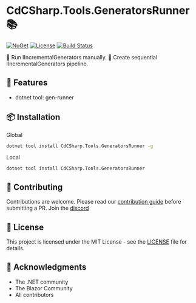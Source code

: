 # CdCSharp.Tools.GeneratorsRunner 📚

[![NuGet](https://img.shields.io/nuget/v/CdCSharp.Tools.GeneratorsRunner.svg)](https://www.nuget.org/packages/CdCSharp.Tools.GeneratorsRunner)
[![License](https://img.shields.io/github/license/smaicas/CdCSharp.Tools.GeneratorsRunner)](LICENSE)
[![Build Status](https://img.shields.io/github/actions/workflow/status/smaicas/CdCSharp.Tools.GeneratorsRunner/dotnet.yml?branch=<BRANCH>)](https://github.com/smaicas/CdCSharp.Tools.GeneratorsRunner/actions/workflows/dotnet.yml)

🚀 Run IIncrementalGenerators manually.
🚀 Create sequential IIncrementalGenerators pipeline.

## 🌟 Features

- dotnet tool: gen-runner

## 📦 Installation

Global
```bash
dotnet tool install CdCSharp.Tools.GeneratorsRunner -g
```

Local
```
dotnet tool install CdCSharp.Tools.GeneratorsRunner
```


## 🤝 Contributing

Contributions are welcome. Please read our [contribution guide](https://github.com/smaicas/CdCSharp.Tools.GeneratorsRunner/blob/master/CONTRIBUTE.md) before submitting a PR.
Join the [discord](https://discord.gg/MpUfe7zD)

## 📄 License

This project is licensed under the MIT License - see the [LICENSE](https://github.com/smaicas/CdCSharp.Tools.GeneratorsRunner/blob/master/LICENSE) file for details.

## 🙏 Acknowledgments

- The .NET community
- The Blazor Community
- All contributors
